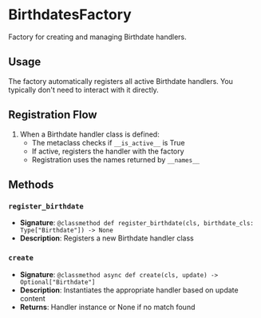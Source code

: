 # BirthdatesFactory

Factory for creating and managing Birthdate handlers.

## Usage

The factory automatically registers all active Birthdate handlers. 
You typically don't need to interact with it directly.

## Registration Flow

1. When a Birthdate handler class is defined:
   - The metaclass checks if `__is_active__` is True
   - If active, registers the handler with the factory
   - Registration uses the names returned by `__names__`

## Methods

### `register_birthdate`
- **Signature**: `@classmethod def register_birthdate(cls, birthdate_cls: Type["Birthdate"]) -> None`
- **Description**: Registers a new Birthdate handler class

### `create`
- **Signature**: `@classmethod async def create(cls, update) -> Optional["Birthdate"]`
- **Description**: Instantiates the appropriate handler based on update content
- **Returns**: Handler instance or None if no match found
